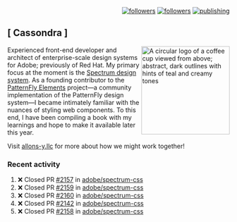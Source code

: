<p align="right"><a rel="me" href="https://front-end.social/@castastrophe">
    <img alt="followers" title="Follow me on Mastodon" src="https://img.shields.io/mastodon/follow/109297102751309835?domain=https%3A%2F%2Ffront-end.social&label=Follow&logo=mastodon&logoColor=white&style=for-the-badge&labelColor=008080&color=006969"/></a>
  <a href="https://codepen.io/castastrophe/">
    <img alt="followers" title="Follow me on CodePen" src="https://img.shields.io/badge/16-1?color=640464&labelColor=7c007c&style=for-the-badge&logo=codepen&label=Follow"/></a>
<a href="https://castastrophe.medium.com/">
    <img alt="publishing" title="View articles on Medium" src="https://img.shields.io/badge/107-1?color=666&labelColor=444&label=subscribe&logo=medium&logoColor=white&style=for-the-badge"/></a>
</p>

## [&nbsp;Cassondra&nbsp;]

<img align="right" src="https://github-production-user-asset-6210df.s3.amazonaws.com/1840295/253016758-ba468774-1cd3-42c2-8f43-947b5eeb5edf.png" height="200" alt="A circular logo of a coffee cup viewed from above; abstract, dark outlines with hints of teal and creamy tones">

Experienced front-end developer and architect of enterprise-scale design systems for Adobe; previously of Red Hat. My primary focus at the moment is the [Spectrum design system](https://github.com/adobe/spectrum-css). As a founding contributor to the [PatternFly&nbsp;Elements](https://github.com/patternfly/patternfly-elements) project&mdash;a community implementation of the PatternFly design system&mdash;I became intimately familiar with the nuances of styling web components. To this end, I have been compiling a book with my learnings and hope to make it available later this year.

Visit [allons-y.llc](http://allons-y.llc/) for more about how we might work together!

### Recent activity

<!--START_SECTION:activity-->
1. ❌ Closed PR [#2157](https://github.com/adobe/spectrum-css/pull/2157) in [adobe/spectrum-css](https://github.com/adobe/spectrum-css)
2. ❌ Closed PR [#2159](https://github.com/adobe/spectrum-css/pull/2159) in [adobe/spectrum-css](https://github.com/adobe/spectrum-css)
3. ❌ Closed PR [#2160](https://github.com/adobe/spectrum-css/pull/2160) in [adobe/spectrum-css](https://github.com/adobe/spectrum-css)
4. ❌ Closed PR [#2142](https://github.com/adobe/spectrum-css/pull/2142) in [adobe/spectrum-css](https://github.com/adobe/spectrum-css)
5. ❌ Closed PR [#2158](https://github.com/adobe/spectrum-css/pull/2158) in [adobe/spectrum-css](https://github.com/adobe/spectrum-css)
<!--END_SECTION:activity-->
